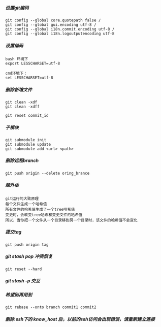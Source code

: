 

##### 设置git编码
	git config --global core.quotepath false /
	git config --global gui.encoding utf-8 /
	git config --global i18n.commit.encoding utf-8 /
	git config --global i18n.logoutputencoding utf-8 

##### 设置编码
	bash 环境下
	export LESSCHARSET=utf-8

	cmd环境下：
	set LESSCHARSET=utf-8

##### 删除新增文件
	git clean -xdf
	git clean -xdff

	git reset commit_id

##### 子模块
	git submodule init
	git submodule update
	git submodule add <url> <path>

##### 删除远程branch
	git push origin --delete oring_brance
##### 题外话
	git运行的大致原理
	每个文件生成一个哈希值
	所有文件的哈希值生成了一个tree哈希值
	变更时，会改变tree哈希和变更文件的哈希值
	所以，当你把一个文件从一个目录移到另一个目录时，该文件的哈希值不会变化

##### 提交tag
	git push origin tag

##### git stash pop 冲突恢复
	git reset --hard

##### git stash -p 交互

##### 希望别再用到
	git rebase --onto branch commit1 commit2

##### 删除.ssh下的 know_host 后，以前的ssh访问会出现错误，请重新建立连接